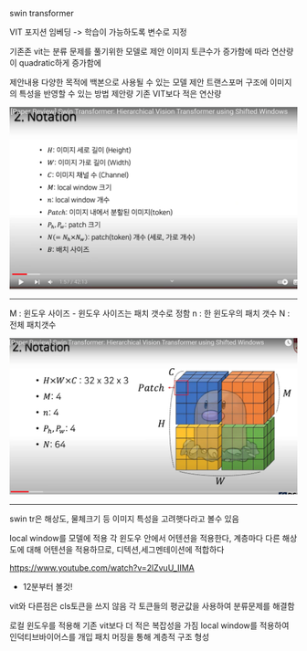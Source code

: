 
swin transformer

VIT 포지션 임베딩
-> 학습이 가능하도록 변수로 지정

기존존 vit는 분류 문제를 풀기위한 모델로 제안
이미지 토큰수가 증가함에 따라 연산량이 quadratic하게 증가함에


제안내용 
다양한 목적에 백본으로 사용될 수 있는 모델 제안
트랜스포머 구조에 이미지의 특성을 반영할 수 있는 방법 제안량
기존 VIT보다 적은 연산량



![](../%EC%9D%B4%EB%AF%B8%EC%A7%80/%EB%85%BC%EB%AC%B8/swin_tr/Screenshot%20from%202022-08-08%2014-10-54.png)



----------------
M : 윈도우 사이즈 - 윈도우 사이즈는 패치 갯수로 정함
n : 한 윈도우의 패치 갯수
N : 전체 패치갯수

![](../%EC%9D%B4%EB%AF%B8%EC%A7%80/%EB%85%BC%EB%AC%B8/swin_tr/Screenshot%20from%202022-08-08%2014-12-38.png)


--------------------------
swin tr은 
해상도, 물체크기 등 이미지 특성을 고려햇다라고 볼수 있음

local window를 모델에 적용
각 윈도우 안에서 어텐션을 적용한다, 계층마다 다른 해상도에 대해 어텐션을 적용하므로,
디텍션,세그멘테이션에 적합하다

https://www.youtube.com/watch?v=2lZvuU_IIMA
* 12분부터 볼것!


vit와 다른점은 cls토큰을 쓰지 않음
각 토큰들의 평균값을 사용하여 분류문제를 해결함

로컬 윈도우를 적용해 기존 vit보다 더 적은 복잡성을 가짐 
local window를 적용하여 인덕티브바이어스를 개입
패치 머징을 통해 계층적 구조 형성









